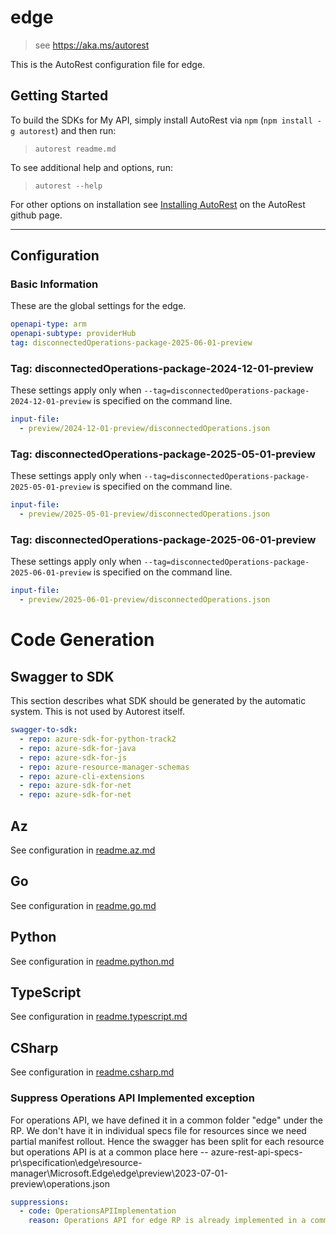 # edge

> see https://aka.ms/autorest

This is the AutoRest configuration file for edge.

## Getting Started

To build the SDKs for My API, simply install AutoRest via `npm` (`npm install -g autorest`) and then run:

> `autorest readme.md`

To see additional help and options, run:

> `autorest --help`

For other options on installation see [Installing AutoRest](https://aka.ms/autorest/install) on the AutoRest github page.

---

## Configuration

### Basic Information

These are the global settings for the edge.

```yaml
openapi-type: arm
openapi-subtype: providerHub
tag: disconnectedOperations-package-2025-06-01-preview
```

### Tag: disconnectedOperations-package-2024-12-01-preview

These settings apply only when `--tag=disconnectedOperations-package-2024-12-01-preview` is specified on the command line.

```yaml $(tag) == 'disconnectedOperations-package-2024-12-01-preview'
input-file:
  - preview/2024-12-01-preview/disconnectedOperations.json
```

### Tag: disconnectedOperations-package-2025-05-01-preview

These settings apply only when `--tag=disconnectedOperations-package-2025-05-01-preview` is specified on the command line.

```yaml $(tag) == 'disconnectedOperations-package-2025-05-01-preview'
input-file:
  - preview/2025-05-01-preview/disconnectedOperations.json
```

### Tag: disconnectedOperations-package-2025-06-01-preview

These settings apply only when `--tag=disconnectedOperations-package-2025-06-01-preview` is specified on the command line.

```yaml $(tag) == 'disconnectedOperations-package-2025-06-01-preview'
input-file:
  - preview/2025-06-01-preview/disconnectedOperations.json
```

# Code Generation

## Swagger to SDK

This section describes what SDK should be generated by the automatic system.
This is not used by Autorest itself.

```yaml $(swagger-to-sdk)
swagger-to-sdk:
  - repo: azure-sdk-for-python-track2
  - repo: azure-sdk-for-java
  - repo: azure-sdk-for-js
  - repo: azure-resource-manager-schemas
  - repo: azure-cli-extensions
  - repo: azure-sdk-for-net
  - repo: azure-sdk-for-net
```
## Az

See configuration in [readme.az.md](./readme.az.md)

## Go

See configuration in [readme.go.md](./readme.go.md)

## Python

See configuration in [readme.python.md](./readme.python.md)

## TypeScript

See configuration in [readme.typescript.md](./readme.typescript.md)

## CSharp

See configuration in [readme.csharp.md](./readme.csharp.md)


### Suppress Operations API Implemented exception

 For operations API, we have defined it in a common folder "edge" under the RP. We don't have it in individual specs file for resources since we need partial manifest rollout. Hence the swagger has been split for each resource but operations API is at a common place here -- azure-rest-api-specs-pr\specification\edge\resource-manager\Microsoft.Edge\edge\preview\2023-07-01-preview\operations.json

``` yaml
suppressions:
  - code: OperationsAPIImplementation
    reason: Operations API for edge RP is already implemented in a common folder "edge" under the RP
